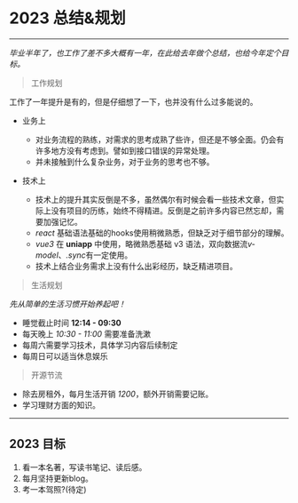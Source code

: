 # 2023 总结&规划

---

*毕业半年了，也工作了差不多大概有一年，在此给去年做个总结，也给今年定个目标。*

> 工作规划

工作了一年提升是有的，但是仔细想了一下，也并没有什么过多能说的。

- 业务上
  - 对业务流程的熟练，对需求的思考成熟了些许，但还是不够全面。仍会有许多地方没有考虑到。譬如到接口错误的异常处理。
  - 并未接触到什么复杂业务，对于业务的思考也不够。

- 技术上
  - 技术上的提升其实反倒是不多，虽然偶尔有时候会看一些技术文章，但实际上没有项目的历练，始终不得精进。反倒是之前许多内容已然忘却，需要加强记忆。
  - *react* 基础语法基础的hooks使用稍微熟悉，但缺乏对于细节部分的理解。
  - *vue3* 在 **uniapp** 中使用，略微熟悉基础 v3 语法，双向数据流*v-model*、*.sync*有一定使用。
  - 技术上结合业务需求上没有什么出彩经历，缺乏精进项目。

> 生活规划

*先从简单的生活习惯开始养起吧！*

- 睡觉截止时间 **12:14 - 09:30**
- 每天晚上 *10:30 - 11:00* 需要准备洗漱
- 每周六需要学习技术，具体学习内容后续制定
- 每周日可以适当休息娱乐

> 开源节流

- 除去房租外，每月生活开销 *1200*，额外开销需要记账。
- 学习理财方面的知识。

---

## 2023 目标

1. 看一本名著，写读书笔记、读后感。
2. 每月坚持更新blog。
3. 考一本驾照?(待定)

